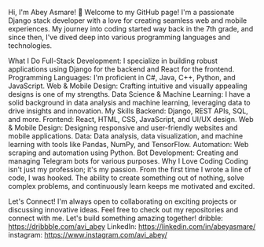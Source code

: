 
Hi, I'm Abey Asmare! 👋
Welcome to my GitHub page! I'm a passionate Django stack developer with a love for creating seamless web and mobile experiences. My journey into coding started way back in the 7th grade, and since then, I've dived deep into various programming languages and technologies.

What I Do
Full-Stack Development: I specialize in building robust applications using Django for the backend and React for the frontend.
Programming Languages: I'm proficient in C#, Java, C++, Python, and JavaScript.
Web & Mobile Design: Crafting intuitive and visually appealing designs is one of my strengths.
Data Science & Machine Learning: I have a solid background in data analysis and machine learning, leveraging data to drive insights and innovation.
My Skills
Backend: Django, REST APIs, SQL, and more.
Frontend: React, HTML, CSS, JavaScript, and UI/UX design.
Web & Mobile Design: Designing responsive and user-friendly websites and mobile applications.
Data: Data analysis, data visualization, and machine learning with tools like Pandas, NumPy, and TensorFlow.
Automation: Web scraping and automation using Python.
Bot Development: Creating and managing Telegram bots for various purposes.
Why I Love Coding
Coding isn't just my profession; it's my passion. From the first time I wrote a line of code, I was hooked. The ability to create something out of nothing, solve complex problems, and continuously learn keeps me motivated and excited.

Let's Connect!
I'm always open to collaborating on exciting projects or discussing innovative ideas. Feel free to check out my repositories and connect with me. Let's build something amazing together!
dribble: https://dribbble.com/avi_abey
LinkedIn: https://linkedin.com/in/abeyasmare/
instagram: https://www.instagram.com/avi_abey/
<!---
abey-asmare/abey-asmare is a ✨ special ✨ repository because its `README.md` (this file) appears on your GitHub profile.
You can click the Preview link to take a look at your changes.
--->
